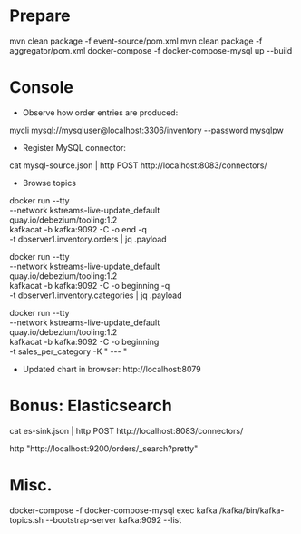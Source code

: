 # Prepare

mvn clean package -f event-source/pom.xml
mvn clean package -f aggregator/pom.xml
docker-compose -f docker-compose-mysql up --build

# Console

* Observe how order entries are produced:

mycli mysql://mysqluser@localhost:3306/inventory --password mysqlpw

* Register MySQL connector:

cat mysql-source.json | http POST http://localhost:8083/connectors/

* Browse topics

docker run --tty \
  --network kstreams-live-update_default \
  quay.io/debezium/tooling:1.2 \
  kafkacat -b kafka:9092 -C -o end -q \
  -t dbserver1.inventory.orders | jq .payload

docker run --tty \
  --network kstreams-live-update_default \
  quay.io/debezium/tooling:1.2 \
  kafkacat -b kafka:9092 -C -o beginning -q \
  -t dbserver1.inventory.categories | jq .payload

docker run --tty \
  --network kstreams-live-update_default \
  quay.io/debezium/tooling:1.2 \
  kafkacat -b kafka:9092 -C -o beginning \
  -t sales_per_category -K " --- "

* Updated chart in browser: http://localhost:8079

# Bonus: Elasticsearch

cat es-sink.json | http POST http://localhost:8083/connectors/

http "http://localhost:9200/orders/_search?pretty"

# Misc.

docker-compose  -f docker-compose-mysql exec kafka /kafka/bin/kafka-topics.sh --bootstrap-server kafka:9092 --list
